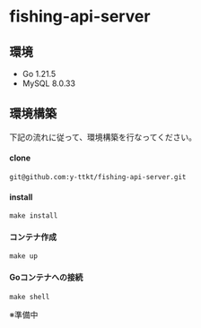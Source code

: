 # fishing-api-server

## 環境

- Go 1.21.5
- MySQL 8.0.33

## 環境構築

下記の流れに従って、環境構築を行なってください。

#### clone

```
git@github.com:y-ttkt/fishing-api-server.git
```

#### install

```
make install
```

#### コンテナ作成
```
make up
```

#### Goコンテナへの接続
```
make shell
```


※準備中
